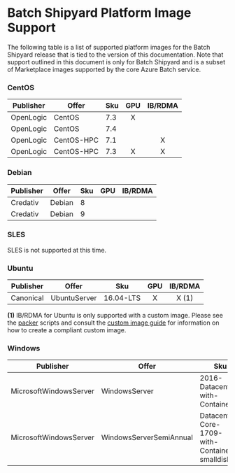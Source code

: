 # Batch Shipyard Platform Image Support
The following table is a list of supported platform images for the Batch
Shipyard release that is tied to the version of this documentation. Note that
support outlined in this document is only for Batch Shipyard and is a subset
of Marketplace images supported by the core Azure Batch service.

### CentOS

| Publisher | Offer      | Sku | GPU | IB/RDMA |
|-----------|------------|-----|:---:|:-------:|
| OpenLogic | CentOS     | 7.3 |  X  |         |
| OpenLogic | CentOS     | 7.4 |     |         |
| OpenLogic | CentOS-HPC | 7.1 |     |    X    |
| OpenLogic | CentOS-HPC | 7.3 |  X  |    X    |

### Debian

| Publisher | Offer  | Sku | GPU | IB/RDMA |
|-----------|--------|-----|:---:|:-------:|
| Credativ  | Debian | 8   |     |         |
| Credativ  | Debian | 9   |     |         |

### SLES

SLES is not supported at this time.

### Ubuntu

| Publisher | Offer        | Sku         | GPU | IB/RDMA |
|-----------|--------------|-------------|:---:|:-------:|
| Canonical | UbuntuServer | 16.04-LTS   |  X  |  X (1)  |

**(1)** IB/RDMA for Ubuntu is only supported with a custom image. Please
see the [packer](../contrib/packer) scripts and consult the
[custom image guide](63-batch-shipyard-custom-images.md) for information
on how to create a compliant custom image.

### Windows

| Publisher              | Offer                   | Sku                                            | GPU | IB/RDMA |
|------------------------|-------------------------|------------------------------------------------|:---:|:-------:|
| MicrosoftWindowsServer | WindowsServer           | 2016-Datacenter-with-Containers                |     |         |
| MicrosoftWindowsServer | WindowsServerSemiAnnual | Datacenter-Core-1709-with-Containers-smalldisk |     |         |
